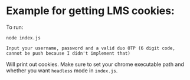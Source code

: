 # Example for getting LMS cookies:

To run:

```
node index.js

Input your username, password and a valid duo OTP (6 digit code, cannot be push because I didn't implement that)
```

Will print out cookies. Make sure to set your chrome executable path and whether you want `headless` mode in `index.js`.
